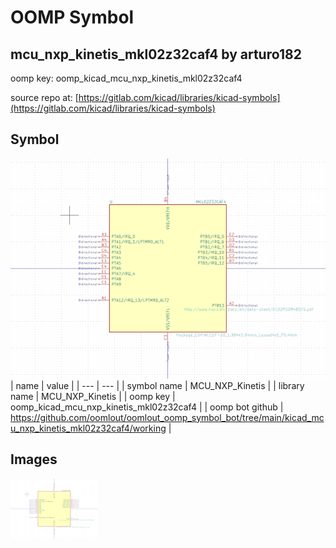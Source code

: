 # OOMP Symbol  
## mcu_nxp_kinetis_mkl02z32caf4  by arturo182  
  
oomp key: oomp_kicad_mcu_nxp_kinetis_mkl02z32caf4  
  
source repo at: [https://gitlab.com/kicad/libraries/kicad-symbols](https://gitlab.com/kicad/libraries/kicad-symbols)  
## Symbol  
  
[![working.png](working_600.png)](working.png)  
| name | value | 
| --- | --- | 
| symbol name | MCU_NXP_Kinetis | 
| library name | MCU_NXP_Kinetis | 
| oomp key | oomp_kicad_mcu_nxp_kinetis_mkl02z32caf4 | 
| oomp bot github | https://github.com/oomlout/oomlout_oomp_symbol_bot/tree/main/kicad_mcu_nxp_kinetis_mkl02z32caf4/working | 
## Images  
  
[![working.png](working_140.png)](working.png)  
